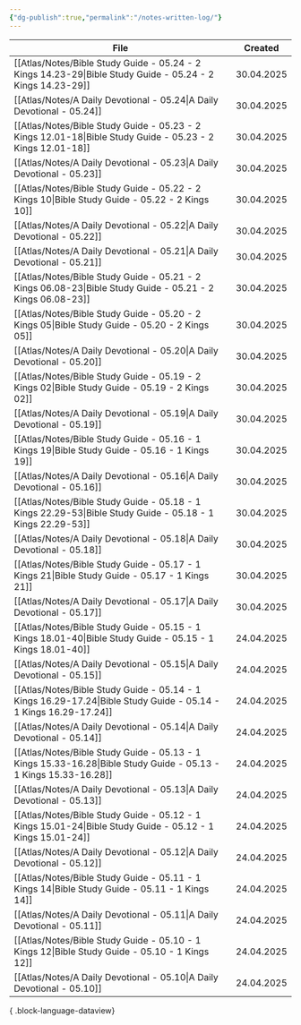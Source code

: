```yaml
---
{"dg-publish":true,"permalink":"/notes-written-log/"}
---
```


| File                                                                                                                | Created    |
| ------------------------------------------------------------------------------------------------------------------- | ---------- |
| [[Atlas/Notes/Bible Study Guide - 05.24 - 2 Kings 14.23-29\|Bible Study Guide - 05.24 - 2 Kings 14.23-29]]       | 30.04.2025 |
| [[Atlas/Notes/A Daily Devotional - 05.24\|A Daily Devotional - 05.24]]                                           | 30.04.2025 |
| [[Atlas/Notes/Bible Study Guide - 05.23 - 2 Kings 12.01-18\|Bible Study Guide - 05.23 - 2 Kings 12.01-18]]       | 30.04.2025 |
| [[Atlas/Notes/A Daily Devotional - 05.23\|A Daily Devotional - 05.23]]                                           | 30.04.2025 |
| [[Atlas/Notes/Bible Study Guide - 05.22 - 2 Kings 10\|Bible Study Guide - 05.22 - 2 Kings 10]]                   | 30.04.2025 |
| [[Atlas/Notes/A Daily Devotional - 05.22\|A Daily Devotional - 05.22]]                                           | 30.04.2025 |
| [[Atlas/Notes/A Daily Devotional - 05.21\|A Daily Devotional - 05.21]]                                           | 30.04.2025 |
| [[Atlas/Notes/Bible Study Guide - 05.21 - 2 Kings 06.08-23\|Bible Study Guide - 05.21 - 2 Kings 06.08-23]]       | 30.04.2025 |
| [[Atlas/Notes/Bible Study Guide - 05.20 - 2 Kings 05\|Bible Study Guide - 05.20 - 2 Kings 05]]                   | 30.04.2025 |
| [[Atlas/Notes/A Daily Devotional - 05.20\|A Daily Devotional - 05.20]]                                           | 30.04.2025 |
| [[Atlas/Notes/Bible Study Guide - 05.19 - 2 Kings 02\|Bible Study Guide - 05.19 - 2 Kings 02]]                   | 30.04.2025 |
| [[Atlas/Notes/A Daily Devotional - 05.19\|A Daily Devotional - 05.19]]                                           | 30.04.2025 |
| [[Atlas/Notes/Bible Study Guide - 05.16 - 1 Kings 19\|Bible Study Guide - 05.16 - 1 Kings 19]]                   | 30.04.2025 |
| [[Atlas/Notes/A Daily Devotional - 05.16\|A Daily Devotional - 05.16]]                                           | 30.04.2025 |
| [[Atlas/Notes/Bible Study Guide - 05.18 - 1 Kings 22.29-53\|Bible Study Guide - 05.18 - 1 Kings 22.29-53]]       | 30.04.2025 |
| [[Atlas/Notes/A Daily Devotional - 05.18\|A Daily Devotional - 05.18]]                                           | 30.04.2025 |
| [[Atlas/Notes/Bible Study Guide - 05.17 - 1 Kings 21\|Bible Study Guide - 05.17 - 1 Kings 21]]                   | 30.04.2025 |
| [[Atlas/Notes/A Daily Devotional - 05.17\|A Daily Devotional - 05.17]]                                           | 30.04.2025 |
| [[Atlas/Notes/Bible Study Guide - 05.15 - 1 Kings 18.01-40\|Bible Study Guide - 05.15 - 1 Kings 18.01-40]]       | 24.04.2025 |
| [[Atlas/Notes/A Daily Devotional - 05.15\|A Daily Devotional - 05.15]]                                           | 24.04.2025 |
| [[Atlas/Notes/Bible Study Guide - 05.14 - 1 Kings 16.29-17.24\|Bible Study Guide - 05.14 - 1 Kings 16.29-17.24]] | 24.04.2025 |
| [[Atlas/Notes/A Daily Devotional - 05.14\|A Daily Devotional - 05.14]]                                           | 24.04.2025 |
| [[Atlas/Notes/Bible Study Guide - 05.13 - 1 Kings 15.33-16.28\|Bible Study Guide - 05.13 - 1 Kings 15.33-16.28]] | 24.04.2025 |
| [[Atlas/Notes/A Daily Devotional - 05.13\|A Daily Devotional - 05.13]]                                           | 24.04.2025 |
| [[Atlas/Notes/Bible Study Guide - 05.12 - 1 Kings 15.01-24\|Bible Study Guide - 05.12 - 1 Kings 15.01-24]]       | 24.04.2025 |
| [[Atlas/Notes/A Daily Devotional - 05.12\|A Daily Devotional - 05.12]]                                           | 24.04.2025 |
| [[Atlas/Notes/Bible Study Guide - 05.11 - 1 Kings 14\|Bible Study Guide - 05.11 - 1 Kings 14]]                   | 24.04.2025 |
| [[Atlas/Notes/A Daily Devotional - 05.11\|A Daily Devotional - 05.11]]                                           | 24.04.2025 |
| [[Atlas/Notes/Bible Study Guide - 05.10 - 1 Kings 12\|Bible Study Guide - 05.10 - 1 Kings 12]]                   | 24.04.2025 |
| [[Atlas/Notes/A Daily Devotional - 05.10\|A Daily Devotional - 05.10]]                                           | 24.04.2025 |

{ .block-language-dataview}

